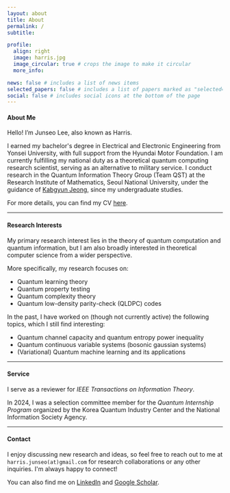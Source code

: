 ```yaml
---
layout: about
title: About
permalink: /
subtitle: 

profile:
  align: right
  image: harris.jpg
  image_circular: true # crops the image to make it circular
  more_info:

news: false # includes a list of news items
selected_papers: false # includes a list of papers marked as "selected={true}"
social: false # includes social icons at the bottom of the page
---
```


#### **About Me**
Hello! I’m Junseo Lee, also known as Harris.

I earned my bachelor's degree in Electrical and Electronic Engineering from Yonsei University, with full support from the Hyundai Motor Foundation. I am currently fulfilling my national duty as a theoretical quantum computing research scientist, serving as an alternative to military service. I conduct research in the Quantum Information Theory Group (Team QST) at the Research Institute of Mathematics, Seoul National University, under the guidance of [Kabgyun Jeong](https://sites.google.com/site/kabgyunspage/), since my undergraduate studies.

For more details, you can find my CV [here](/cv).

---
#### **Research Interests**
My primary research interest lies in the theory of quantum computation and quantum information, but I am also broadly interested in theoretical computer science from a wider perspective.

More specifically, my research focuses on:
- Quantum learning theory
- Quantum property testing
- Quantum complexity theory
- Quantum low-density parity-check (QLDPC) codes

In the past, I have worked on (though not currently active) the following topics, which I still find interesting:
- Quantum channel capacity and quantum entropy power inequality
- Quantum continuous variable systems (bosonic gaussian systems)
- (Variational) Quantum machine learning and its applications


---
#### **Service**
I serve as a reviewer for *IEEE Transactions on Information Theory*.

In 2024, I was a selection committee member for the *Quantum Internship Program* organized by the Korea Quantum Industry Center and the National Information Society Agency.

---
#### **Contact**
I enjoy discussing new research and ideas, so feel free to reach out to me at `harris.junseo(at)gmail.com` for research collaborations or any other inquiries. I'm always happy to connect!

You can also find me on [LinkedIn](http://www.linkedin.com/in/harris-quantum) and [Google Scholar](https://scholar.google.co.kr/citations?user=mal5ZI8AAAAJ&hl=ko).